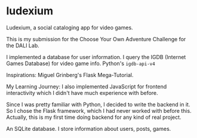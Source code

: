# ludexium
Ludexium, a social cataloging app for video games.

This is my submission for the Choose Your Own Adventure Challenge for the DALI Lab.

I implemented a database for user information.
I query the IGDB (Internet Games Database) for video game info.
Python's ```igdb-api-v4```


Inspirations:
Miguel Grinberg's Flask Mega-Tutorial.

My Learning Journey:
I also implemented JavaScript for frontend interactivity which I didn't have much experience with before.

Since I was pretty familiar with Python, I decided to write the backend in it.
So I chose the Flask framework, which I had never worked with before this.
Actually, this is my first time doing backend for any kind of real project.

An SQLite database.
I store information about users, posts, games.